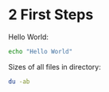 # 2 First Steps

Hello World:

```bash
echo "Hello World"
```

Sizes of all files in directory:

```bash
du -ab
```



